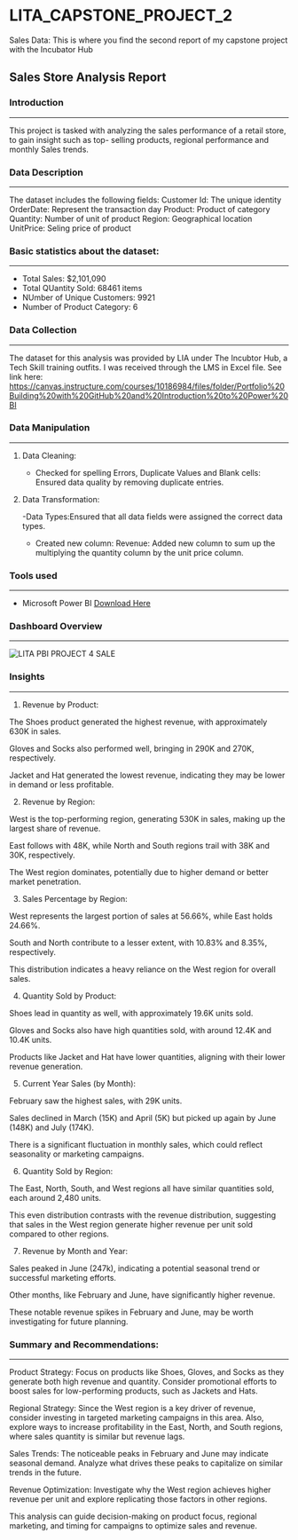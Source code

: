 # LITA_CAPSTONE_PROJECT_2
Sales Data: This is where you find the second report of my capstone project with the Incubator Hub 

## Sales Store Analysis Report

### Introduction
---

This project is tasked with analyzing the sales performance of a retail store, to gain insight such as top- selling 
products, regional performance and monthly Sales trends. 

### Data Description
---

The dataset includes the following fields:
Customer Id: The unique identity
OrderDate: Represent the transaction day
Product: Product of category
Quantity: Number of unit of product
Region: Geographical location
UnitPrice: Seling price of product

### Basic statistics about the dataset:
---

 - Total Sales: $2,101,090
 - Total QUantity Sold: 68461 items
 - NUmber of Unique Customers: 9921
 - Number of Product Category: 6


### Data Collection
---

 The dataset for this analysis was provided by LIA under The Incubtor Hub, a Tech Skill training outfits. I was received
 through the LMS in Excel file. See link here:
 https://canvas.instructure.com/courses/10186984/files/folder/Portfolio%20Building%20with%20GitHub%20and%20Introduction%20to%20Power%20BI

### Data Manipulation
---

1. Data Cleaning:

   - Checked for spelling Errors, Duplicate Values and Blank cells: Ensured data quality by removing duplicate entries.

2. Data Transformation:

     -Data Types:Ensured that all data fields were assigned the correct data types.

    - Created new column:
      Revenue: Added new column to sum up the multiplying the quantity column by the unit price column.


 ### Tools used
 ---

   - Microsoft Power BI  [Download Here](https://www.microsoft.com)

 ###  Dashboard Overview
 ---
      

       
 
![LITA PBI PROJECT 4 SALE](https://github.com/user-attachments/assets/ae104513-8676-45d0-a3e4-9f61d77f84dd)

### Insights
---

1. Revenue by Product:

The Shoes product generated the highest revenue, with approximately 630K in sales.

Gloves and Socks also performed well, bringing in 290K and 270K, respectively.

Jacket and Hat generated the lowest revenue, indicating they may be lower in demand or less profitable.



2. Revenue by Region:

West is the top-performing region, generating 530K in sales, making up the largest share of revenue.

East follows with 48K, while North and South regions trail with 38K and 30K, respectively.

The West region dominates, potentially due to higher demand or better market penetration.



3. Sales Percentage by Region:

West represents the largest portion of sales at 56.66%, while East holds 24.66%.

South and North contribute to a lesser extent, with 10.83% and 8.35%, respectively.

This distribution indicates a heavy reliance on the West region for overall sales.



4. Quantity Sold by Product:

Shoes lead in quantity as well, with approximately 19.6K units sold.

Gloves and Socks also have high quantities sold, with around 12.4K and 10.4K units.

Products like Jacket and Hat have lower quantities, aligning with their lower revenue generation.



5. Current Year Sales (by Month):

February saw the highest sales, with 29K units.

Sales declined in March (15K) and April (5K) but picked up again by June (148K) and July (174K).

There is a significant fluctuation in monthly sales, which could reflect seasonality or marketing campaigns.



6. Quantity Sold by Region:

The East, North, South, and West regions all have similar quantities sold, each around 2,480 units.

This even distribution contrasts with the revenue distribution, suggesting that sales in the West region generate higher revenue per unit sold compared to other regions.



7. Revenue by Month and Year:

Sales peaked in June (247k), indicating a potential seasonal trend or successful marketing efforts.

Other months, like February and June, have significantly higher revenue.

These notable revenue spikes in February and June, may be worth investigating for future planning.




   ### Summary and Recommendations:
   ---

Product Strategy: Focus on products like Shoes, Gloves, and Socks as they generate both high revenue and quantity.
Consider promotional efforts to boost sales for low-performing products, such as Jackets and Hats.

Regional Strategy: Since the West region is a key driver of revenue, consider investing in targeted marketing campaigns 
in this area. Also, explore ways to increase profitability in the East, North, and South regions, where sales quantity 
is similar but revenue lags.

Sales Trends: The noticeable peaks in February and June may indicate seasonal demand. Analyze what drives these peaks to 
capitalize on similar trends in the future.

Revenue Optimization: Investigate why the West region achieves higher revenue per unit and explore replicating those factors 
in other regions.


This analysis can guide decision-making on product focus, regional marketing, and timing for campaigns to optimize sales and revenue.
